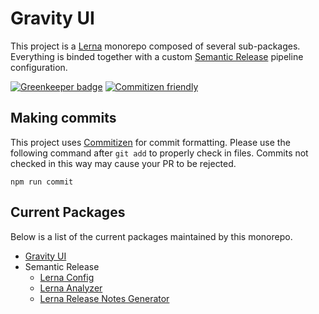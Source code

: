 # Gravity UI

This project is a [Lerna](https://lernajs.io/) monorepo composed of several sub-packages. Everything is binded
together with a custom [Semantic Release](https://github.com/semantic-release/semantic-release) pipeline configuration.

[![Greenkeeper badge](https://badges.greenkeeper.io/buildit/gravity-ui-web.svg)](https://greenkeeper.io/)
[![Commitizen friendly](https://img.shields.io/badge/commitizen-friendly-brightgreen.svg)](http://commitizen.github.io/cz-cli/)

## Making commits

This project uses [Commitizen](https://github.com/commitizen/cz-cli) for commit formatting.
Please use the following command after `git add` to properly check in files. Commits not checked
in this way may cause your PR to be rejected.

`npm run commit`

## Current Packages

Below is a list of the current packages maintained by this monorepo.

* [Gravity UI](https://github.com/buildit/gravity-ui-web/tree/develop/packages/gravity-ui-web)
* Semantic Release
  * [Lerna Config](https://github.com/buildit/gravity-ui-web/tree/develop/packages/semantic-release/config)
  * [Lerna Analyzer](https://github.com/buildit/gravity-ui-web/tree/develop/packages/semantic-release/lerna-analyzer)
  * [Lerna Release Notes Generator](https://github.com/buildit/gravity-ui-web/tree/develop/packages/semantic-release/release-notes-generator)
 
